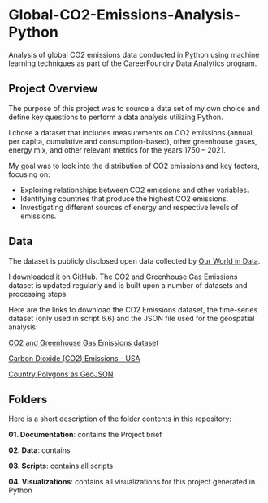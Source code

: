 # Global-CO2-Emissions-Analysis-Python
Analysis of global CO2 emissions data conducted in Python using machine learning techniques as part of the CareerFoundry Data Analytics program.

## Project Overview
The purpose of this project was to source a data set of my own choice and define key questions to perform a data analysis utilizing Python. 

I chose a dataset that includes measurements on CO2 emissions (annual, per capita, cumulative and consumption-based), other greenhouse gases, energy mix, and other relevant metrics for the years 1750 – 2021.

My goal was to look into the distribution of CO2 emissions and key factors, focusing on:
-  Exploring relationships between CO2 emissions and other variables.
-  Identifying countries that produce the highest CO2 emissions.
- Investigating different sources of energy and respective levels of emissions.

## Data
The dataset is publicly disclosed open data collected by [Our World in Data](https://ourworldindata.org/co2-and-greenhouse-gas-emissions).

I downloaded it on GitHub. The CO2 and Greenhouse Gas Emissions dataset is updated regularly and is built upon a number of datasets and processing steps.

Here are the links to download the CO2 Emissions dataset, the time-series dataset (only used in script 6.6) and the JSON file used for the geospatial analysis:

[CO2 and Greenhouse Gas Emissions dataset](https://github.com/owid/co2-data)

[Carbon Dioxide (CO2) Emissions - USA](https://data.nasdaq.com/data/BP/C02_EMMISSIONS_USA-carbon-dioxide-co2-emmissions-usa)

[Country Polygons as GeoJSON](https://datahub.io/core/geo-countries#data)

## Folders
Here is a short description of the folder contents in this repository:

**01. Documentation**: contains the Project brief 

**02. Data**: contains

**03. Scripts**: contains all scripts

**04. Visualizations**: contains all visualizations for this project generated in Python
